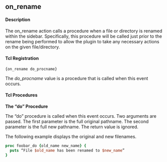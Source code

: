 ## on\_rename

#### Description

The on\_rename action calls a procedure when a file or directory is renamed within the sidebar.  Specifically, this procedure will be called just prior to the rename being performed to allow the plugin to take any necessary actions on the given file/directory.

#### Tcl Registration

`{on_rename do_procname}`

The _do\_procname_ value is a procedure that is called when this event occurs.

#### Tcl Procedures

**The “do” Procedure**

The “do” procedure is called when this event occurs.  Two arguments are passed.  The first parameter is the full original pathname.  The second parameter is the full new pathname.  The return value is ignored.

The following example displays the original and new filenames.

```Tcl
proc foobar_do {old_name new_name} {
  puts “File $old_name has been renamed to $new_name”
}
```